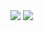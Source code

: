 <a href="https://codeclimate.com/github/codeclimate/codeclimate/maintainability">
  <img src="https://api.codeclimate.com/v1/badges/a99a88d28ad37a79dbf6/maintainability" /></a>
<a href="https://github.com/igor23samohvalov/frontend-project-lvl1/actions/workflows/github-actions-demo.yml">
<img src="https://github.com/igor23samohvalov/frontend-project-lvl1/actions/workflows/github-actions-demo.yml/badge.svg"></img></a>
